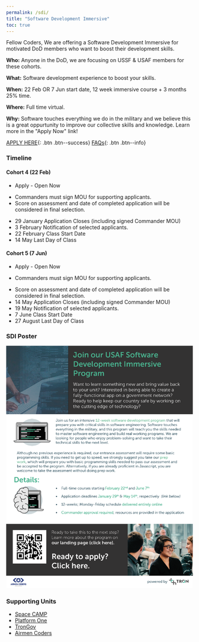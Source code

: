 ```yaml
---
permalink: /sdi/
title: "Software Development Immersive"
toc: true
---
```


Fellow Coders,
We are offering a Software Development Immersive for motivated DoD members who want to boost their development skills. 

**Who:** Anyone in the DoD, we are focusing on USSF & USAF members for these cohorts.  

**What:** Software development experience to boost your skills.

**When:** 22 Feb OR 7 Jun start date, 12 week immersive course + 3 months 25% time.

**Where:** Full time virtual.  

**Why:** Software touches everything we do in the military and we believe this is a great oppurtunity to improve our collective skills and knowledge. Learn more in the "Apply Now" link!  

[APPLY HERE](https://auth.galvanize.com/register?uid=785290cba96b236082){: .btn .btn--success}  [FAQs](/sdi-faq){: .btn .btn--info}  



### Timeline


#### Cohort 4 (22 Feb)
* Apply - Open Now
 - Commanders must sign MOU for supporting applicants.
 - Score on assessment and date of completed application will be considered in final selection.
* 29 January Application Closes (including signed Commander MOU)
* 3 February Notification of selected applicants.
* 22 February Class Start Date
* 14 May Last Day of Class

#### Cohort 5 (7 Jun)
* Apply - Open Now 
 - Commanders must sign MOU for supporting applicants.
* Score on assessment and date of completed application will be considered in final selection.
* 14 May Application Closes (including signed Commander MOU)
* 19 May Notification of selected applicants.
* 7 June Class Start Date
* 27 August Last Day of Class 

### SDI Poster
 [![Info Poster](/assets/images/Feb22Jun7SDI.png)](https://auth.galvanize.com/register?uid=785290cba96b236082)


### Supporting Units
* [Space CAMP](https://software.af.mil/softwarefactory/spacecamp/)
* [Platform One](https://software.af.mil/team/platformone/)
* [TronGov](https://tronaf.dev)
* [Airmen Coders](https://airmencoders.us)
    